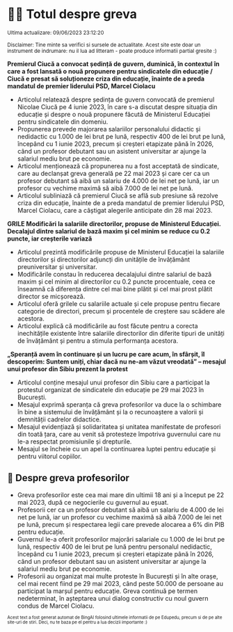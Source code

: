 # 👩‍🏫 Totul despre greva
<sub>Ultima actualizare: 09/06/2023 23:12:20</sub>

<sub>Disclaimer: Tine minte sa verifici si sursele de actualitate. Acest site este doar un instrument de indrumare: nu il lua ad litteram - poate produce informatii partial gresite :)</sub>

**Premierul Ciucă a convocat ședință de guvern, duminică, în contextul în care a fost lansată o nouă propunere pentru sindicatele din educație / Ciucă e presat să soluționeze criza din educație, înainte de a preda mandatul de premier liderului PSD, Marcel Ciolacu**

- Articolul relatează despre ședința de guvern convocată de premierul Nicolae Ciucă pe 4 iunie 2023, în care s-a discutat despre situația din educație și despre o nouă propunere făcută de Ministerul Educației pentru sindicatele din domeniu.
- Propunerea prevede majorarea salariilor personalului didactic și nedidactic cu 1.000 de lei brut pe lună, respectiv 400 de lei brut pe lună, începând cu 1 iunie 2023, precum și creșteri etapizate până în 2026, când un profesor debutant sau un asistent universitar ar ajunge la salariul mediu brut pe economie.
- Articolul menționează că propunerea nu a fost acceptată de sindicate, care au declanșat greva generală pe 22 mai 2023 și care cer ca un profesor debutant să aibă un salariu de 4.000 de lei net pe lună, iar un profesor cu vechime maximă să aibă 7.000 de lei net pe lună.
- Articolul subliniază că premierul Ciucă se află sub presiune să rezolve criza din educație, înainte de a preda mandatul de premier liderului PSD, Marcel Ciolacu, care a câștigat alegerile anticipate din 28 mai 2023.

**GRILE Modificări la salariile directorilor, propuse de Ministerul Educației. Decalajul dintre salariul de bază maxim și cel minim se reduce cu 0.2 puncte, iar creșterile variază**

- Articolul prezintă modificările propuse de Ministerul Educației la salariile directorilor și directorilor adjuncți din unitățile de învățământ preuniversitar și universitar.
- Modificările constau în reducerea decalajului dintre salariul de bază maxim și cel minim al directorilor cu 0.2 puncte procentuale, ceea ce înseamnă că diferența dintre cel mai bine plătit și cel mai prost plătit director se micșorează.
- Articolul oferă grilele cu salariile actuale și cele propuse pentru fiecare categorie de directori, precum și procentele de creștere sau scădere ale acestora.
- Articolul explică că modificările au fost făcute pentru a corecta inechitățile existente între salariile directorilor din diferite tipuri de unități de învățământ și pentru a stimula performanța acestora.

**„Speranță avem în continuare și un lucru pe care acum, în sfârșit, îl descoperim: Suntem uniți, chiar dacă nu ne-am văzut vreodată” – mesajul unui profesor din Sibiu prezent la protest**

- Articolul conține mesajul unui profesor din Sibiu care a participat la protestul organizat de sindicatele din educație pe 29 mai 2023 în București.
- Mesajul exprimă speranța că greva profesorilor va duce la o schimbare în bine a sistemului de învățământ și la o recunoaștere a valorii și demnității cadrelor didactice.
- Mesajul evidențiază și solidaritatea și unitatea manifestate de profesori din toată țara, care au venit să protesteze împotriva guvernului care nu le-a respectat promisiunile și drepturile.
- Mesajul se încheie cu un apel la continuarea luptei pentru educație și pentru viitorul copiilor.

## 🏫 Despre greva profesorilor

- Greva profesorilor este cea mai mare din ultimii 18 ani și a început pe 22 mai 2023, după ce negocierile cu guvernul au eșuat.
- Profesorii cer ca un profesor debutant să aibă un salariu de 4.000 de lei net pe lună, iar un profesor cu vechime maximă să aibă 7.000 de lei net pe lună, precum și respectarea legii care prevede alocarea a 6% din PIB pentru educație.
- Guvernul le-a oferit profesorilor majorări salariale cu 1.000 de lei brut pe lună, respectiv 400 de lei brut pe lună pentru personalul nedidactic, începând cu 1 iunie 2023, precum și creșteri etapizate până în 2026, când un profesor debutant sau un asistent universitar ar ajunge la salariul mediu brut pe economie.
- Profesorii au organizat mai multe proteste în București și în alte orașe, cel mai recent fiind pe 29 mai 2023, când peste 50.000 de persoane au participat la marșul pentru educație. Greva continuă pe termen nedeterminat, în așteptarea unui dialog constructiv cu noul guvern condus de Marcel Ciolacu.


<sub><sub>Acest text a fost generat automat de BingAI folosind ultimele informatii de pe Edupedu, precum si de pe alte site-uri de stiri. Deci, nu te baza pe el pentru a lua decizii importante :)</sub></sub>